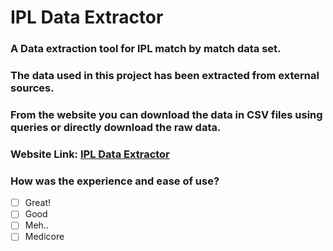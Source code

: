 # IPL Data Extractor
### A Data extraction tool for IPL match by match data set.
### The data used in this project has been extracted from external sources.
### From the website you can download the data in CSV files using queries or directly download the raw data.
### Website Link: [IPL Data Extractor](https://share.streamlit.io/hiiamjay/ipl/main/bdt_app.py)
### How was the experience and ease of use?
- [ ] Great!
- [ ] Good
- [ ] Meh..
- [ ] Medicore
